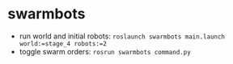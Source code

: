 # swarmbots
- run world and initial robots: `roslaunch swarmbots main.launch world:=stage_4 robots:=2`
- toggle swarm orders: `rosrun swarmbots command.py`

